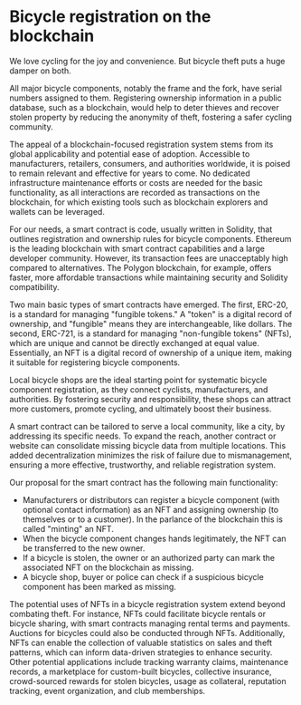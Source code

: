 # Bicycle registration on the blockchain

We love cycling for the joy and convenience. But bicycle theft puts a huge damper on both.

All major bicycle components, notably the frame and the fork, have serial numbers assigned to them. Registering ownership information in a public database, such as a blockchain, would help to deter thieves and recover stolen property by reducing the anonymity of theft, fostering a safer cycling community. 

The appeal of a blockchain-focused registration system stems from its global applicability and potential ease of adoption. Accessible to manufacturers, retailers, consumers, and authorities worldwide, it is poised to remain relevant and effective for years to come. No dedicated infrastructure maintenance efforts or costs are needed for the basic functionality, as all interactions are recorded as transactions on the blockchain, for which existing tools such as blockchain explorers and wallets can be leveraged.

For our needs, a smart contract is code, usually written in Solidity, that outlines registration and ownership rules for bicycle components. Ethereum is the leading blockchain with smart contract capabilities and a large developer community. However, its transaction fees are unacceptably high compared to alternatives. The Polygon blockchain, for example, offers faster, more affordable transactions while maintaining security and Solidity compatibility.

Two main basic types of smart contracts have emerged. The first, ERC-20, is a standard for managing "fungible tokens." A "token" is a digital record of ownership, and "fungible" means they are interchangeable, like dollars. The second, ERC-721, is a standard for managing "non-fungible tokens" (NFTs), which are unique and cannot be directly exchanged at equal value. Essentially, an NFT is a digital record of ownership of a unique item, making it suitable for registering bicycle components.

Local bicycle shops are the ideal starting point for systematic bicycle component registration, as they connect cyclists, manufacturers, and authorities. By fostering security and responsibility, these shops can attract more customers, promote cycling, and ultimately boost their business.

A smart contract can be tailored to serve a local community, like a city, by addressing its specific needs. To expand the reach, another contract or website can consolidate missing bicycle data from multiple locations. This added decentralization minimizes the risk of failure due to mismanagement, ensuring a more effective, trustworthy, and reliable registration system.

Our proposal for the smart contract has the following main functionality:

 - Manufacturers or distributors can register a bicycle component (with optional contact information) as an NFT and assigning ownership (to themselves or to a customer). In the parlance of the blockchain this is called "minting" an NFT.
 - When the bicycle component changes hands legitimately, the NFT can be transferred to the new owner.
 - If a bicycle is stolen, the owner or an authorized party can mark the associated NFT on the blockchain as missing.
 - A bicycle shop, buyer or police can check if a suspicious bicycle component has been marked as missing. 

The potential uses of NFTs in a bicycle registration system extend beyond combating theft. For instance, NFTs could facilitate bicycle rentals or bicycle sharing, with smart contracts managing rental terms and payments. Auctions for bicycles could also be conducted through NFTs. Additionally, NFTs can enable the collection of valuable statistics on sales and theft patterns, which can inform data-driven strategies to enhance security. Other potential applications include tracking warranty claims, maintenance records, a marketplace for custom-built bicycles, collective insurance, crowd-sourced rewards for stolen bicycles, usage as collateral, reputation tracking, event organization, and club memberships.
